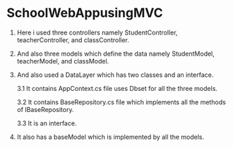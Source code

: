 # SchoolWebAppusingMVC
1. Here i used three controllers namely StudentController, teacherController, and classController.

2. And also three models which define the data namely StudentModel, teacherModel, and classModel.

3. And also used a DataLayer which has two classes and an interface.

      3.1 It contains AppContext.cs file uses Dbset for all the three models.
      
      3.2 It contains BaseRepository.cs file which implements all the methods of IBaseRepository.
      
      3.3 It is an interface.
      
4. It also has a baseModel which is implemented by all the models.

